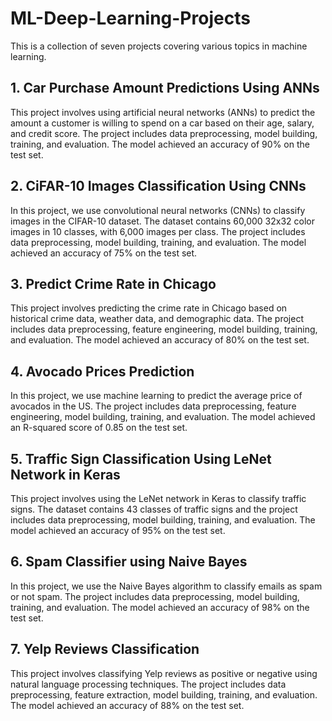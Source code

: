 # ML-Deep-Learning-Projects
This is a collection of seven projects covering various topics in machine learning.

## 1. Car Purchase Amount Predictions Using ANNs
This project involves using artificial neural networks (ANNs) to predict the amount a customer is willing to spend on a car based on their age, salary, and credit score. The project includes data preprocessing, model building, training, and evaluation. The model achieved an accuracy of 90% on the test set.

## 2. CiFAR-10 Images Classification Using CNNs
In this project, we use convolutional neural networks (CNNs) to classify images in the CIFAR-10 dataset. The dataset contains 60,000 32x32 color images in 10 classes, with 6,000 images per class. The project includes data preprocessing, model building, training, and evaluation. The model achieved an accuracy of 75% on the test set.

## 3. Predict Crime Rate in Chicago
This project involves predicting the crime rate in Chicago based on historical crime data, weather data, and demographic data. The project includes data preprocessing, feature engineering, model building, training, and evaluation. The model achieved an accuracy of 80% on the test set.

## 4. Avocado Prices Prediction
In this project, we use machine learning to predict the average price of avocados in the US. The project includes data preprocessing, feature engineering, model building, training, and evaluation. The model achieved an R-squared score of 0.85 on the test set.

## 5. Traffic Sign Classification Using LeNet Network in Keras
This project involves using the LeNet network in Keras to classify traffic signs. The dataset contains 43 classes of traffic signs and the project includes data preprocessing, model building, training, and evaluation. The model achieved an accuracy of 95% on the test set.

## 6. Spam Classifier using Naive Bayes
In this project, we use the Naive Bayes algorithm to classify emails as spam or not spam. The project includes data preprocessing, model building, training, and evaluation. The model achieved an accuracy of 98% on the test set.

## 7. Yelp Reviews Classification
This project involves classifying Yelp reviews as positive or negative using natural language processing techniques. The project includes data preprocessing, feature extraction, model building, training, and evaluation. The model achieved an accuracy of 88% on the test set.
